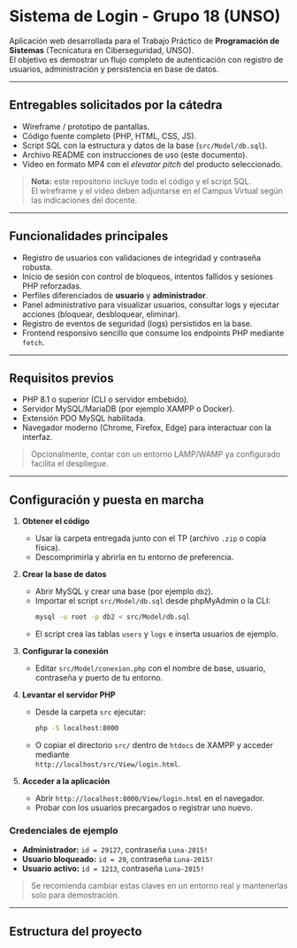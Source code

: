 # Sistema de Login - Grupo 18 (UNSO)

Aplicación web desarrollada para el Trabajo Práctico de **Programación de Sistemas** (Tecnicatura en Ciberseguridad, UNSO).  
El objetivo es demostrar un flujo completo de autenticación con registro de usuarios, administración y persistencia en base de datos.

---

## Entregables solicitados por la cátedra
- Wireframe / prototipo de pantallas.  
- Código fuente completo (PHP, HTML, CSS, JS).  
- Script SQL con la estructura y datos de la base (`src/Model/db.sql`).  
- Archivo README con instrucciones de uso (este documento).  
- Video en formato MP4 con el _elevator pitch_ del producto seleccionado.

> **Nota:** este repositorio incluye todo el código y el script SQL.  
> El wireframe y el video deben adjuntarse en el Campus Virtual según las indicaciones del docente.

---

## Funcionalidades principales
- Registro de usuarios con validaciones de integridad y contraseña robusta.  
- Inicio de sesión con control de bloqueos, intentos fallidos y sesiones PHP reforzadas.  
- Perfiles diferenciados de **usuario** y **administrador**.  
- Panel administrativo para visualizar usuarios, consultar logs y ejecutar acciones (bloquear, desbloquear, eliminar).  
- Registro de eventos de seguridad (logs) persistidos en la base.  
- Frontend responsivo sencillo que consume los endpoints PHP mediante `fetch`.

---

## Requisitos previos
- PHP 8.1 o superior (CLI o servidor embebido).  
- Servidor MySQL/MariaDB (por ejemplo XAMPP o Docker).  
- Extensión PDO MySQL habilitada.  
- Navegador moderno (Chrome, Firefox, Edge) para interactuar con la interfaz.  

> Opcionalmente, contar con un entorno LAMP/WAMP ya configurado facilita el despliegue.

---

## Configuración y puesta en marcha
1. **Obtener el código**
   - Usar la carpeta entregada junto con el TP (archivo `.zip` o copia física).
   - Descomprimirla y abrirla en tu entorno de preferencia.

2. **Crear la base de datos**
   - Abrir MySQL y crear una base (por ejemplo `db2`).
   - Importar el script `src/Model/db.sql` desde phpMyAdmin o la CLI:
     ```bash
     mysql -u root -p db2 < src/Model/db.sql
     ```
   - El script crea las tablas `users` y `logs` e inserta usuarios de ejemplo.

3. **Configurar la conexión**
   - Editar `src/Model/conexion.php` con el nombre de base, usuario, contraseña y puerto de tu entorno.

4. **Levantar el servidor PHP**
   - Desde la carpeta `src` ejecutar:
     ```bash
     php -S localhost:8000
     ```
   - O copiar el directorio `src/` dentro de `htdocs` de XAMPP y acceder mediante  
     `http://localhost/src/View/login.html`.

5. **Acceder a la aplicación**
   - Abrir `http://localhost:8000/View/login.html` en el navegador.
   - Probar con los usuarios precargados o registrar uno nuevo.

### Credenciales de ejemplo
- **Administrador:** `id = 29127`, contraseña `Luna-2015!`  
- **Usuario bloqueado:** `id = 29`, contraseña `Luna-2015!`  
- **Usuario activo:** `id = 1213`, contraseña `Luna-2015!`  

> Se recomienda cambiar estas claves en un entorno real y mantenerlas solo para demostración.

---

## Estructura del proyecto